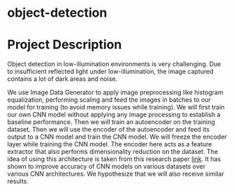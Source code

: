 # object-detection

# Project Description
Object detection in low-illumination environments is very challenging. Due to insufficient reflected light under low-illumination, the image captured contains a lot of dark areas and noise.

We use Image Data Generator to apply image preprocessing like histogram equalization, performing scaling and feed the images in batches to our model for
training (to avoid memory issues while training). We will first train our own CNN model without applying any image processing to establish a baseline performance.
Then we will train an autoencoder on the training dataset. Then we will use the encoder of the autoencoder and feed its output to a CNN model and train the CNN
model. We will freeze the encoder layer while training the CNN model. The encoder here acts as a feature extractor that also performs dimensionality reduction
on the dataset. The idea of using this architecture is taken from this research paper [link](mdpi.com/1424-8220/21/22/7731). It has shown to improve accuracy of CNN models on various datasets over various CNN architectures. We hypothesize that we will also receive similar results.
